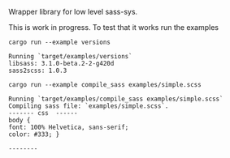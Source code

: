 Wrapper library for low level sass-sys.

This is work in progress. To test that it works run the examples

```
cargo run --example versions

Running `target/examples/versions`
libsass: 3.1.0-beta.2-2-g420d
sass2scss: 1.0.3
```



```
cargo run --example compile_sass examples/simple.scss

Running `target/examples/compile_sass examples/simple.scss`
Compiling sass file: `examples/simple.scss`.
------- css  ------
body {
font: 100% Helvetica, sans-serif;
color: #333; }

--------
```
